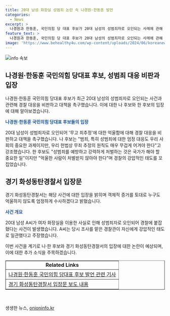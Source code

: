 ```yaml
---
title: 20대 남성 화장실 성범죄 논란 속 나경원·한동훈 발언
categories:
  - News
excerpt: >
  나경원과 한동훈, 국민의힘 당 대표 후보가 20대 남성의 성범죄자로 오인되는 사례에 관해 경찰 대응을 비판하며 대책을 촉구했다. 나 후보는 경찰이 유죄를 추정하고 방어권을 가로막는 것은 국민의 권익을 침해한다고 지적하며, 남성 인권 침해에 대한 우려를 표명했다. 한 후보 역시 억울한 사람이 처벌받지 않아야 한다는 입장을 밝히고, 경기 화성동탄경찰서가 사안을 엄정하게 조사할 것이라 입장을 밝혔다. 이 사건은 남성이 화장실 사용으로 성범죄자로 오인당한 사례로, 화성동탄경찰서가 객관적 증거를 토대로 사건을 조사 중이다.
feature_text: >
  나경원과 한동훈, 국민의힘 당 대표 후보가 20대 남성의 성범죄자로 오인되는 사례에 관해 경찰 대응을 비판하며 대책을 촉구했다. 나 후보는 경찰이 유죄를 추정하고 방어권을 가로막는 것은 국민의 권익을 침해한다고 지적하며, 남성 인권 침해에 대한 우려를 표명했다. 한 후보 역시 억울한 사람이 처벌받지 않아야 한다는 입장을 밝히고, 경기 화성동탄경찰서가 사안을 엄정하게 조사할 것이라 입장을 밝혔다. 이 사건은 남성이 화장실 사용으로 성범죄자로 오인당한 사례로, 화성동탄경찰서가 객관적 증거를 토대로 사건을 조사 중이다.
image: 'https://www.behealthy4u.com/wp-content/uploads/2024/06/koreanews.jpg'
---
```


<p><img src="https://www.behealthy4u.com/wp-content/uploads/2024/06/koreanews.jpg" alt="info 속보" /></p>

<h2 data-ke-size="size26">나경원·한동훈 국민의힘 당대표 후보, 성범죄 대응 비판과 입장</h2>

<p>나경원·한동훈 국민의힘 당대표 후보가 최근 20대 남성의 성범죄자로 오인되는 사건과 관련해 경찰 대응을 비판하고 대책을 촉구했습니다. 이에 대한 나 후보와 한 후보의 입장에 대해 알아보겠습니다.</p>

<p data-ke-size="size16"><b><span style="color: #1a5490;">나경원·한동훈 국민의힘 당대표 후보들의 입장</span></b></p>

<p>20대 남성이 성범죄자로 오인되어 '무고 죄추정'에 대한 억울함에 대해 경찰 대응을 비판하고 대책을 촉구했습니다. 나 후보는 "범죄, 특히 성범죄에 대한 엄정 대응도 우리 사회의 중요한 과제이지만, 우리 헌법상 무죄 추정의 원칙도 매우 무겁게 어겨야 한다"고 강조했습니다. 한 후보도 "성범죄를 예방하고 강력하게 처벌하는 것은 국가가 해야 할 중요한 일"이지만 "억울한 사람이 처벌받지 않아야 한다"며 경찰의 강압적인 태도를 꼬집었습니다.</p>

<h2 data-ke-size="size26">경기 화성동탄경찰서 입장문</h2>

<p>경기 화성동탄경찰서는 해당 사건에 대한 입장을 밝히며 객체적 증거를 토대로 누구도 억울하지 않도록 엄정하게 수사하겠다고 밝혔습니다.</p>

<p data-ke-size="size16"><b><span style="color: #1a5490;">사건 개요</span></b></p>

<p>20대 남성 A씨가 여자 화장실을 이용한 사실로 인해 성범죄자로 오인되어 경찰에 붙잡혔다는 사건이 발생했습니다. A씨는 당시 조사를 맡은 경찰관이 자신에게 강압적인 태도로 일관했다고 주장했습니다.</p>

<p>이번 사건을 계기로 나·한 후보와 경기 화성동탄경찰서의 입장에 대한 논란이 예상되며, 이에 대한 추가 소식을 주목하겠습니다. </p>

<table style="width: 100%;" border="1">
<tbody>
<tr>
<td style="text-align: center; height: 17px;"><b>Related Links</b></td>
</tr>
<tr>
<td style="text-align: left; height: 17px;"><a href="link1" target="_blank" rel="noopener">나경원·한동훈 국민의힘 당대표 후보 발언 관련 기사</a></td>
</tr>
<tr>
<td style="text-align: left; height: 17px;"><a href="link2" target="_blank" rel="noopener">경기 화성동탄경찰서 입장문 보도 내용</a></td>
</tr>
</tbody>
</table>

<p data-ke-size="size16">&nbsp;</p>
생생한 뉴스, <a href="https://onioninfo.kr" rel="dofollow">onioninfo.kr</a>


